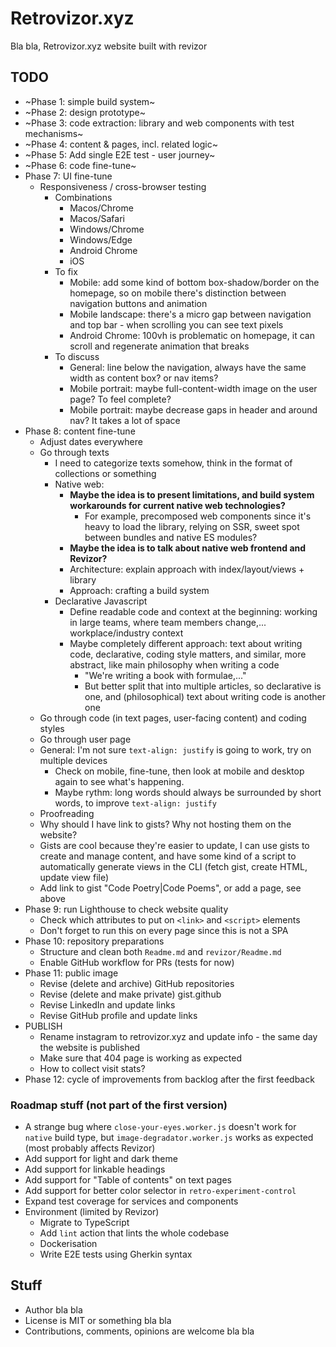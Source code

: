 # Retrovizor.xyz

Bla bla, Retrovizor.xyz website built with revizor

## TODO

* ~Phase 1: simple build system~
* ~Phase 2: design prototype~
* ~Phase 3: code extraction: library and web components with test mechanisms~
* ~Phase 4: content & pages, incl. related logic~
* ~Phase 5: Add single E2E test - user journey~
* ~Phase 6: code fine-tune~
* Phase 7: UI fine-tune
    * Responsiveness / cross-browser testing
        * Combinations
            * Macos/Chrome
            * Macos/Safari
            * Windows/Chrome
            * Windows/Edge
            * Android Chrome
            * iOS
        * To fix
            * Mobile: add some kind of bottom box-shadow/border on the homepage, so on mobile there's distinction between navigation buttons and animation
            * Mobile landscape: there's a micro gap between navigation and top bar - when scrolling you can see text pixels
            * Android Chrome: 100vh is problematic on homepage, it can scroll and regenerate animation that breaks
        * To discuss
            * General: line below the navigation, always have the same width as content box? or nav items?
            * Mobile portrait: maybe full-content-width image on the user page? To feel complete?
            * Mobile portrait: maybe decrease gaps in header and around nav? It takes a lot of space
* Phase 8: content fine-tune
    * Adjust dates everywhere
    * Go through texts
        * I need to categorize texts somehow, think in the format of collections or something
        * Native web:
            * **Maybe the idea is to present limitations, and build system workarounds for current native web technologies?**
                * For example, precomposed web components since it's heavy to load the library, relying on SSR, sweet spot between bundles and native ES modules?
            * **Maybe the idea is to talk about native web frontend and Revizor?**
            * Architecture: explain approach with index/layout/views + library
            * Approach: crafting a build system
        * Declarative Javascript
            * Define readable code and context at the beginning: working in large teams, where team members change,... workplace/industry context
            * Maybe completely different approach: text about writing code, declarative, coding style matters, and similar, more abstract, like main philosophy when writing a code
                * "We're writing a book with formulae,..."
                * But better split that into multiple articles, so declarative is one, and (philosophical) text about writing code is another one
    * Go through code (in text pages, user-facing content) and coding styles
    * Go through user page
    * General: I'm not sure `text-align: justify` is going to work, try on multiple devices
        * Check on mobile, fine-tune, then look at mobile and desktop again to see what's happening.
        * Maybe rythm: long words should always be surrounded by short words, to improve `text-align: justify`
    * Proofreading
    * Why should I have link to gists? Why not hosting them on the website?
	* Gists are cool because they're easier to update, I can use gists to create and manage content, and have some kind of a script to automatically
          generate views in the CLI (fetch gist, create HTML, update view file)
    * Add link to gist "Code Poetry|Code Poems", or add a page, see above
* Phase 9: run Lighthouse to check website quality
    * Check which attributes to put on `<link>` and `<script>` elements
    * Don't forget to run this on every page since this is not a SPA
* Phase 10: repository preparations
    * Structure and clean both `Readme.md` and `revizor/Readme.md`
    * Enable GitHub workflow for PRs (tests for now)
* Phase 11: public image
    * Revise (delete and archive) GitHub repositories
    * Revise (delete and make private) gist.github
    * Revise LinkedIn and update links
    * Revise GitHub profile and update links
* PUBLISH
    * Rename instagram to retrovizor.xyz and update info - the same day the website is published
    * Make sure that 404 page is working as expected
    * How to collect visit stats?
* Phase 12: cycle of improvements from backlog after the first feedback

### Roadmap stuff (not part of the first version)

* A strange bug where `close-your-eyes.worker.js` doesn't work for `native` build type, but `image-degradator.worker.js` works as expected (most probably affects Revizor)
* Add support for light and dark theme
* Add support for linkable headings
* Add support for "Table of contents" on text pages
* Add support for better color selector in `retro-experiment-control`
* Expand test coverage for services and components
* Environment (limited by Revizor)
    * Migrate to TypeScript
    * Add `lint` action that lints the whole codebase
    * Dockerisation
    * Write E2E tests using Gherkin syntax

## Stuff

* Author bla bla
* License is MIT or something bla bla
* Contributions, comments, opinions are welcome bla bla
